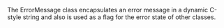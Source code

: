 The ErrorMessage class encapsulates an error message in a dynamic C-style string and also is used as a flag for the error state of other classes. 
